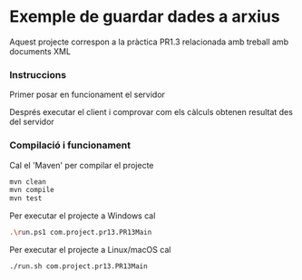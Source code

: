# Exemple de guardar dades a arxius #

Aquest projecte correspon a la pràctica PR1.3 relacionada amb treball amb documents XML

### Instruccions ###

Primer posar en funcionament el servidor

Després executar el client i comprovar com els càlculs obtenen resultat des del servidor

### Compilació i funcionament ###

Cal el 'Maven' per compilar el projecte
```bash
mvn clean
mvn compile
mvn test
```

Per executar el projecte a Windows cal
```bash
.\run.ps1 com.project.pr13.PR13Main
```

Per executar el projecte a Linux/macOS cal
```bash
./run.sh com.project.pr13.PR13Main
```
